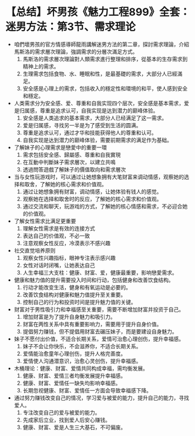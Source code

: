 # 【总结】坏男孩《魅力工程899》全套：迷男方法：第3节、需求理论

-   咱們壞男孩的官方情感導師龍雨講解迷男方法的第二章，探討需求理論，介紹馬斯洛的需求層次理論，強調需求的分層次滿足方式。
    1.  馬斯洛的需求層次理論對人類需求進行整理和排序，從基本的生存需求到精神上的需求。
    2.  生理需求包括食物、水、睡眠和性，是最基礎的需求，大部分人已經滿足。
    3.  安全感是心理上的需求，包括收入的穩定性和環境的和平，使人感到安全和穩定。
-   人类需求分为安全感、爱、尊重和自我实现四个层次，安全感是基本需求，爱是归属感，尊重是追求认可，自我实现是达到潜力的巅峰体验。
    1.  安全感是人类追求的基本需求，大部分人已经满足了这一需求。
    2.  爱是归属感，寻找另一半是为了感受到生活的圆满。
    3.  尊重是追求认可，通过才华和技能获得他人的尊重和认可。
    4.  自我实现是达到潜力的巅峰体验，需要前期需求的满足作为基础。
-   了解妹子的心理需求是戀愛中的重要一環
    1.  需求包括安全感、歸屬感、尊重和自我實現
    2.  在互動中判斷妹子需求層次，以建立共鳴
    3.  透過問答遊戲了解妹子的價值取向和需求層次
-   当与女性玩游戏时，可以通过让她想象拥有大笔财富来调动情感，观察她的选择和取舍，了解她的核心需求和价值观。
    1.  通过让她想象拥有财富，调动情感，让她体验有钱人的感觉。
    2.  观察她在选择和取舍时的反应，了解她的核心需求和价值观。
    3.  通过交流和聊天，玩游戏的方式，了解她的核心情感和需求，不必迎合她的价值观。
-   了解女性需求比满足更重要
    1.  理解女性需求是有效的连接方式
    2.  表达自己的价值观，不必一致
    3.  注意观察女性反应，冷漠表示不感兴趣
-   社交直觉培养原则
    1.  观察女性兴趣指标，眼神专注表示感兴趣
    2.  女性对话时闭嘴，让她表达自己
    3.  人生幸福三大支柱：健康、财富、爱，健康最重要，影响戀愛需求。
-   健康和魅力值的提升需要投入时间和行动，包括健身和改善饮食结构。
    1.  行动才能改变生活，健身和有氧运动是必要的。
    2.  改善饮食结构对健康和魅力值提升至关重要。
    3.  控制自己的行为和投资时间是提升魅力值的关键。
-   财富对于男性吸引力和幸福感至关重要，需要不断增加财富并投资于自己。
    1.  增加财富是为了提升自身魅力和吸引力。
    2.  财富在两性关系中具有重要影响力，需要用于提升自身价值。
    3.  提倡努力赚钱，但不提倡用财富去碾压妹子，而是要建设自身魅力。
-   妹子不愿付出价值，不适合长期关系，爱情可治愈心理创伤，提升幸福感。
    1.  妹子不会让你快乐，不会滋养你，不适合长期关系。
    2.  爱情能治愈童年心理创伤，提升人格完善度。
    3.  爱情使人沟通潜意识，治愈心灵创伤，提升幸福感。
-   木桶理论：健康、财富、爱情共同构成幸福，需均衡发展。
    1.  健康、财富、爱情三者均衡发展提升幸福感。
    2.  健康、财富、爱情任一缺失均影响幸福感。
    3.  长期忽视健康、财富、爱情任一方面会导致幸福感下降。
-   通过努力赚钱改变自己的情况，学习爱与被爱的能力，提升自己的能力，寻找爱人。
    1.  专注改变自己的爱与被爱的能力。
    2.  先成家后立业，找到爱人后安心赚钱。
    3.  健康、财富、爱是人生三大基石，不可偏废。